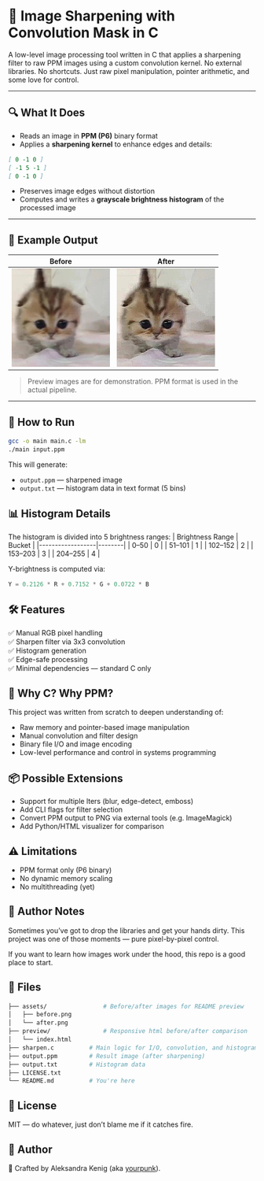# 🧠 Image Sharpening with Convolution Mask in C

A low-level image processing tool written in C that applies a sharpening filter to raw PPM images using a custom convolution kernel. No external libraries. No shortcuts. Just raw pixel manipulation, pointer arithmetic, and some love for control.

---

## 🔍 What It Does

- Reads an image in **PPM (P6)** binary format
- Applies a **sharpening kernel** to enhance edges and details:
```markdown
[ 0 -1 0 ]
[ -1 5 -1 ]
[ 0 -1 0 ]
```
- Preserves image edges without distortion
- Computes and writes a **grayscale brightness histogram** of the processed image

---

## 📸 Example Output

| Before | After |
|--------|-------|
| ![original](./preview/before.png) | ![sharpened](./preview/after.png) |

> Preview images are for demonstration. PPM format is used in the actual pipeline.

---

## 🧪 How to Run

```bash
gcc -o main main.c -lm
./main input.ppm
``` 
This will generate:
- `output.ppm` — sharpened image
- `output.txt` — histogram data in text format (5 bins)

## 📊 Histogram Details

The histogram is divided into 5 brightness ranges:
| Brightness Range | Bucket |
|------------------|--------|
| 0–50             | 0      |
| 51–101           | 1      |
| 102–152          | 2      |
| 153–203          | 3      |
| 204–255          | 4      |

Y-brightness is computed via:

```c
Y = 0.2126 * R + 0.7152 * G + 0.0722 * B
```

## 🛠 Features
✅ Manual RGB pixel handling  
✅ Sharpen filter via 3x3 convolution  
✅ Histogram generation  
✅ Edge-safe processing  
✅ Minimal dependencies — standard C only  

## 🧠 Why C? Why PPM?

This project was written from scratch to deepen understanding of:
- Raw memory and pointer-based image manipulation
- Manual convolution and filter design
- Binary file I/O and image encoding
- Low-level performance and control in systems programming

## 📦 Possible Extensions

- Support for multiple  lters (blur, edge-detect, emboss)
- Add CLI flags for filter selection
- Convert PPM output to PNG via external tools (e.g. ImageMagick)
- Add Python/HTML visualizer for comparison

## ⚠️ Limitations
- PPM format only (P6 binary)
- No dynamic memory scaling
- No multithreading (yet)

## 🧠 Author Notes
Sometimes you’ve got to drop the libraries and get your hands dirty.
This project was one of those moments — pure pixel-by-pixel control.

If you want to learn how images work under the hood, this repo is a good place to start.

## 📁 Files
``` bash
├── assets/                # Before/after images for README preview
│   ├── before.png
│   └── after.png
├── preview/               # Responsive html before/after comparison
│   └── index.html
├── sharpen.c          # Main logic for I/O, convolution, and histogram
├── output.ppm         # Result image (after sharpening)
├── output.txt         # Histogram data
├── LICENSE.txt
└── README.md          # You're here
```

## 💬 License
MIT — do whatever, just don’t blame me if it catches fire.

## 👤 Author
🦾 Crafted by Aleksandra Kenig (aka [yourpunk](https://github.com/yourpunk)).<br>
